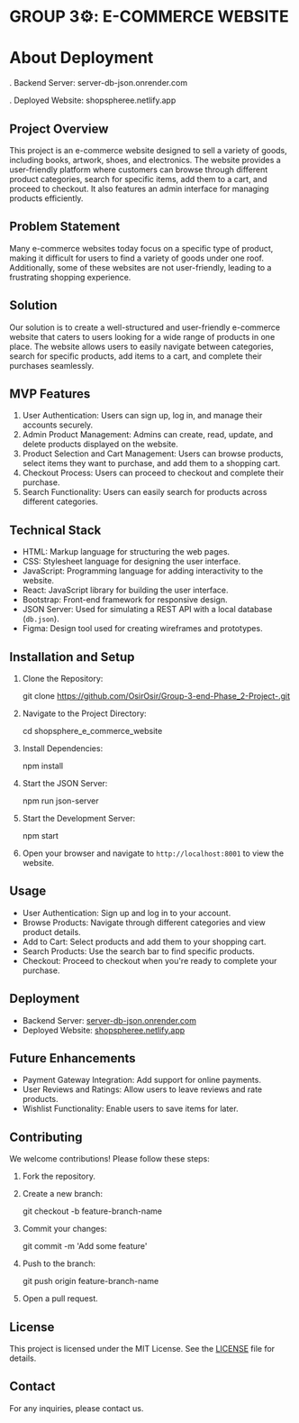 # GROUP 3⚙️: E-COMMERCE WEBSITE

# About Deployment
. Backend Server: server-db-json.onrender.com

. Deployed Website: shopspheree.netlify.app

## Project Overview
This project is an e-commerce website designed to sell a variety of goods, including books, artwork, shoes, and electronics. The website provides a user-friendly platform where customers can browse through different product categories, search for specific items, add them to a cart, and proceed to checkout. It also features an admin interface for managing products efficiently.

## Problem Statement
Many e-commerce websites today focus on a specific type of product, making it difficult for users to find a variety of goods under one roof. Additionally, some of these websites are not user-friendly, leading to a frustrating shopping experience.

## Solution
Our solution is to create a well-structured and user-friendly e-commerce website that caters to users looking for a wide range of products in one place. The website allows users to easily navigate between categories, search for specific products, add items to a cart, and complete their purchases seamlessly.

## MVP Features
1. User Authentication: Users can sign up, log in, and manage their accounts securely.
2. Admin Product Management: Admins can create, read, update, and delete products displayed on the website.
3. Product Selection and Cart Management: Users can browse products, select items they want to purchase, and add them to a shopping cart.
4. Checkout Process: Users can proceed to checkout and complete their purchase.
5. Search Functionality: Users can easily search for products across different categories.

## Technical Stack
- HTML: Markup language for structuring the web pages.
- CSS: Stylesheet language for designing the user interface.
- JavaScript: Programming language for adding interactivity to the website.
- React: JavaScript library for building the user interface.
- Bootstrap: Front-end framework for responsive design.
- JSON Server: Used for simulating a REST API with a local database (`db.json`).
- Figma: Design tool used for creating wireframes and prototypes.

## Installation and Setup
1. Clone the Repository:
   
   git clone https://github.com/OsirOsir/Group-3-end-Phase_2-Project-.git

2. Navigate to the Project Directory:
   
   cd shopsphere_e_commerce_website

3. Install Dependencies:
   
   npm install

4. Start the JSON Server:
   
   npm run json-server

5. Start the Development Server:
   
   npm start

6. Open your browser and navigate to `http://localhost:8001` to view the website.

## Usage
- User Authentication: Sign up and log in to your account.
- Browse Products: Navigate through different categories and view product details.
- Add to Cart: Select products and add them to your shopping cart.
- Search Products: Use the search bar to find specific products.
- Checkout: Proceed to checkout when you're ready to complete your purchase.

## Deployment
- Backend Server: [server-db-json.onrender.com](https://server-db-json.onrender.com)
- Deployed Website: [shopspheree.netlify.app](https://shopspheree.netlify.app)

## Future Enhancements
- Payment Gateway Integration: Add support for online payments.
- User Reviews and Ratings: Allow users to leave reviews and rate products.
- Wishlist Functionality: Enable users to save items for later.

## Contributing
We welcome contributions! Please follow these steps:
1. Fork the repository.
2. Create a new branch:
   
   git checkout -b feature-branch-name

3. Commit your changes:
   
   git commit -m 'Add some feature'

4. Push to the branch:
   
   git push origin feature-branch-name

5. Open a pull request.

## License
This project is licensed under the MIT License. See the [LICENSE](LICENSE) file for details.

## Contact
For any inquiries, please contact us.
